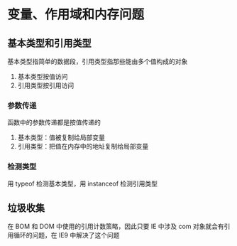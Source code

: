 # 变量、作用域和内存问题

## 基本类型和引用类型

基本类型指简单的数据段，引用类型指那些能由多个值构成的对象

1. 基本类型按值访问
2. 引用类型按引用访问

### 参数传递

函数中的参数传递都是按值传递的

1. 基本类型：值被复制给局部变量
2. 引用类型：把值在内存中的地址复制给局部变量

### 检测类型

用 typeof 检测基本类型，用 instanceof 检测引用类型

## 垃圾收集

在 BOM 和 DOM 中使用的引用计数策略，因此只要 IE 中涉及 com 对象就会有引用循环的问题，在 IE9 中解决了这个问题
